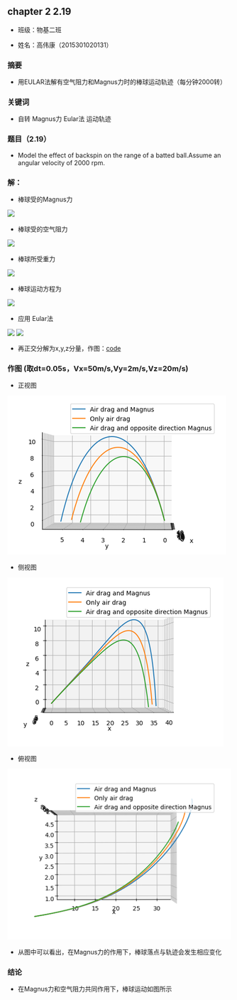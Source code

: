 ## chapter 2 2.19

* 班级：物基二班

* 姓名：高伟康（2015301020131）

### 摘要
* 用EULAR法解有空气阻力和Magnus力时的棒球运动轨迹（每分钟2000转）

### 关键词
* 自转  Magnus力  Eular法  运动轨迹 

### 题目（2.19）
* Model the effect of backspin on the range of a batted ball.Assume an angular velocity of 2000 rpm.

### 解：

* 棒球受的Magnus力
 <img src="http://latex.codecogs.com/gif.latex?\vec{F}_{Magnus}\,=\,S_{0}\vec{\omega\,}\times\,\vec{v}">

* 棒球受的空气阻力
 <img src="http://latex.codecogs.com/gif.latex?F_{drag}\,=\,\frac{B_{2}}{m}\upsilon\,\vec{\upsilon}">

* 棒球所受重力
 <img src="http://latex.codecogs.com/gif.latex?\vec{F}_{mg}\,=\,m\,\vec{g}">

* 棒球运动方程为
 <img src="http://latex.codecogs.com/gif.latex?\frac{d^{2}\vec{r}}{dt^{2}}\,=\,\vec{F_{mg}}+\,\vec{F}_{Magnus}\,+\,\vec{F}_{drag}">

* 应用 Eular法
<img src="http://latex.codecogs.com/gif.latex?\vec{r}(t_{0}+dt)\,=\,\vec{r}(t_{0})+\frac{d\vec{r}}{dt}dt">

<img src="http://latex.codecogs.com/gif.latex?\vec{\upsilon\,}(t_{0}+dt)\,=\,\vec{\upsilon\,}(t_{0})+\frac{d\vec{\upsilon\,}}{dt}dt">

* 再正交分解为x,y,z分量，作图：[code](./2.19.py)

### 作图 (取dt=0.05s，Vx=50m/s,Vy=2m/s,Vz=20m/s)
* 正视图
<img src="https://github.com/gwk-01/computationalphysics_N2015301020131/blob/master/exercise5/front.png">

* 侧视图
<img src="https://github.com/gwk-01/computationalphysics_N2015301020131/blob/master/exercise5/side.png">

* 俯视图
<img src="https://github.com/gwk-01/computationalphysics_N2015301020131/blob/master/exercise5/over.png">

* 从图中可以看出，在Magnus力的作用下，棒球落点与轨迹会发生相应变化

### 结论
* 在Magnus力和空气阻力共同作用下，棒球运动如图所示
